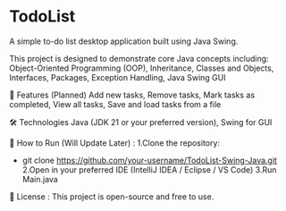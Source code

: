 # TodoList
A simple to-do list desktop application built using Java Swing.
 
This project is designed to demonstrate core Java concepts including:
  Object-Oriented Programming (OOP),
  Inheritance,
  Classes and Objects,
  Interfaces,
  Packages,
  Exception Handling,
  Java Swing GUI

📌 Features (Planned)
  Add new tasks,
  Remove tasks,
  Mark tasks as completed,
  View all tasks,
  Save and load tasks from a file


🛠️ Technologies
Java (JDK 21 or your preferred version),
Swing for GUI

🚀 How to Run (Will Update Later) :
  1.Clone the repository:
   * git clone https://github.com/your-username/TodoList-Swing-Java.git
  2.Open in your preferred IDE (IntelliJ IDEA / Eclipse / VS Code)
  3.Run Main.java

📌 License :
This project is open-source and free to use.

